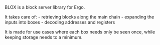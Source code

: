 BLOX is a block server library for Ergo.

It takes care of:
    - retrieving blocks along the main chain
    - expanding the inputs into boxes
    - decoding addresses and registers

It is made for use cases where each box needs only be seen once, while keeping storage needs to a minimum.
